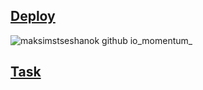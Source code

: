 ## [Deploy](https://maksimstseshanok.github.io/momentum/ "deploy")
![maksimstseshanok github io_momentum_](https://user-images.githubusercontent.com/65167706/101785081-6597e880-3b0d-11eb-8e34-e1f95e39abaf.png)
## [Task](https://github.com/rolling-scopes-school/tasks/blob/master/tasks/ready-projects/momentum.md "task")
